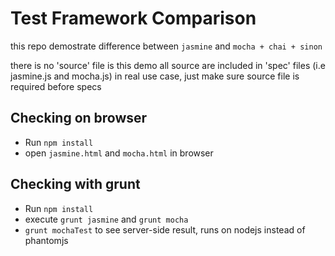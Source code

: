 # Test Framework Comparison
this repo demostrate difference between 
`jasmine` and `mocha + chai + sinon`

there is no 'source' file is this demo
all source are included in 'spec' files (i.e jasmine.js and mocha.js)
in real use case, just make sure source file is required before specs

## Checking on browser
- Run `npm install`
- open `jasmine.html` and `mocha.html` in browser

## Checking with grunt
- Run `npm install`
- execute `grunt jasmine` and `grunt mocha` 
- `grunt mochaTest` to see server-side result, runs on nodejs instead of phantomjs
